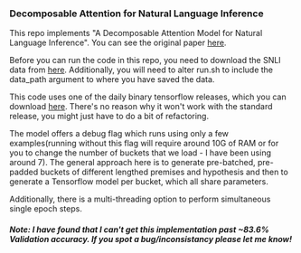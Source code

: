 ### Decomposable Attention for Natural Language Inference

This repo implements "A Decomposable Attention Model for Natural Language Inference". You can see the original paper [here](https://arxiv.org/abs/1606.01933).

Before you can run the code in this repo, you need to download the SNLI data from [here](http://nlp.stanford.edu/projects/snli/). Additionally, you will need to alter run.sh to include the data_path argument to where you have saved the data. 

This code uses one of the daily binary tensorflow releases, which you can download [here](https://github.com/tensorflow/tensorflow). There's no reason why it won't work with the standard release, you might just have to do a bit of refactoring.

The model offers a debug flag which runs using only a few examples(running without this flag will require around 10G of RAM or for you to change the number of buckets that we load - I have been using around 7). The general approach here is to generate pre-batched, pre-padded buckets of different lengthed premises and hypothesis and then to generate a Tensorflow model per bucket, which all share parameters.

Additionally, there is a multi-threading option to perform simultaneous single epoch steps. 

##### Note: I have found that I can't get this implementation past ~83.6% Validation accuracy. If you spot a bug/inconsistancy please let me know! 

